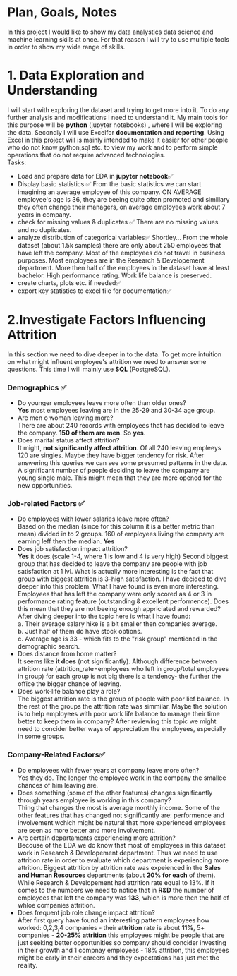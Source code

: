 # Plan, Goals, Notes
In this project I would like to show my data analystics data science and machine learning skills at once. For that reason I will try to use multiple tools in order to show my wide range of skills.

# 1. Data Exploration and Understanding
I will start with exploring the dataset and trying to get more into it. To do any further analysis and modifications I need to understand it. My main tools for this purpose will be **python** (jupyter notebooks) , where I will be exploring the data. Secondly I will use Excelfor **documentation and reporting**. Using Excel in this project will is mainly intended to make it easier for other people who do not know python,sql etc. to view my work and to perform simple operations that do not require advanced technologies.    
Tasks:
* Load and prepare data for EDA in **jupyter notebook**✅
* Display basic statistics ✅
  From the basic statistics we can start imagining an average employee of this company. ON AVERAGE employee's age is 36, they are beeing quite often promoted and simillary they often change their managers, on average employees work about 7 years in company.
* check for missing values & duplicates ✅
  There are no missing values and no duplicates.
* analyze distribution of categorical variables✅
  Shortley... From the whole dataset (about 1.5k samples) there are only about 250 employees that have left the company. Most of the employees do not travel in business purposes. Most employees are in the Research & Developement department. More then half of the employees in the dataset have at least bachelor. High performance rating. Work life balance is preserved.
* create charts, plots etc. if needed✅
* export key statistics to excel file for documentation✅

# 2.Investigate Factors Influencing Attrition
In this section we need to dive deeper in to the data. To get more intuition on what might influent employee's attrition we need to answer some questions. This time I will mainly use **SQL** (PostgreSQL).
###  Demographics  ✅
* Do younger employees leave more often than older ones?  
  **Yes** most employees leaving are in the 25-29 and 30-34 age group.
* Are men o woman leaving more?  
  There are about 240 records with employees that has decided to leave the company. **150 of them are men**. So **yes**.
* Does marital status affect attrition?  
  It might, **not significantly affect attrition**. Of all 240 leaving empleeys 120 are singles. Maybe they have bigger tendency for risk.
After answering this queries we can see some presumed patterns in the data. A significant number of people deciding to leave the company are young single male. This might mean that they are more opened for the new opportunities.  
### Job-related Factors  ✅
* Do employees with lower salaries leave more often?  
  Based on the median (since for this column it is a better metric than mean) divided in to 2 groups. 160 of employees living the company are earning leff then the median.
  **Yes**
* Does job satisfaction impact attrition?  
  **Yes** it does.(scale 1-4, where 1 is low and 4 is very high) Second biggest group that has decided to leave the company are people with job satisfaction at 1 lvl. What is actually more interesting is the fact that group with biggest attrition is 3-high satisfaction. I have decided to dive deeper into this problem. What I have found is even more interesting. Employees that has left the company were only scored as 4 or 3 in performance rating feature (outstanding & excellent performence). Does this mean that they are not beeing enough appriciated and rewarded?
  After diving deeper into the topic here is what I have found:      
    a. Their average salary hike is a bit smaller then companies average.  
    b. Just half of them do have stock options.  
    c. Average age is 33 - which fits to the "risk group" mentioned in the demographic search.  
* Does distance from home matter?  
  It seems like **it does** (not significantly). Although difference between attrition rate (attrition_rate=employees who left in group/total employees in group) for each group is not big there is a tendency- the further the office the bigger chance of leaving.
* Does work-life balance play a role?  
  The biggest attrition rate is the group of people with poor lief balance. In the rest of the groups the attrition rate was simmilar. Maybe the solution is to help employees with poor work life balance to manage their time better to keep them in company?
After reviewing this topic we might need to concider better ways of appreciation the employees, especially in some groups. 
### Company-Related Factors✅
* Do employees with fewer years at company leave more often?  
  Yes they do. The longer the employee work in the company the smallee chances of him leaving are.
* Does something (some of the other features) changes significantly through years employee is working in this company?  
  Thing that changes the most is average monthly income. Some of the other features that has changed not significantly are: performence and involvement wchich might be natural that more experienced employees are seen as more better and more involvement. 
* Are certain departaments experiencing more attrition?  
  Becouse of the EDA we do know that most of employees in this dataset work in Research & Developement department. Thus we need to use attrition rate in order to evaluate which department is experiencing more attrition. Biggest attrition by attrition rate was expeienced in the **Sales and Human Resources** departments (about **20% for each** of them). While Research & Developement had attrition rate equal to 13%. If it comes to the numbers we need to notice that in **R&D** the number of employees that left the company was **133**, which is more then the half of whloe companies attrition.
* Does frequent job role change impact attrition?  
After first query have found an interesting pattern employees how worked: 0,2,3,4 companies - their **attrition** rate is about **11%**, 5+ companies - **20-25% attrition** this employees might be people that are just seeking better opportunities so company should concider investing in their growth and 1 compnay employees - 18% attrition, this employees might be early in their careers and they expectations has just met the reality. 
